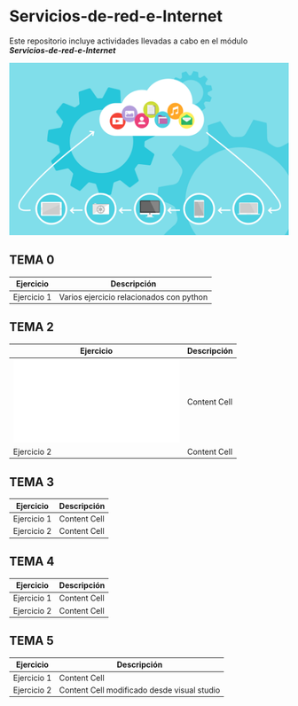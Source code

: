 # Servicios-de-red-e-Internet

Este repositorio incluye actividades llevadas a cabo en el módulo **_Servicios-de-red-e-Internet_**

![texto](/img/tux.png)

## TEMA 0
|  Ejercicio  |  Descripción  |
| ------------- | ------------- |
| Ejercicio 1 | Varios ejercicio relacionados con python |




## TEMA 2
|  Ejercicio  |  Descripción  |
| ------------- | ------------- |
| ![Ejercicio 1](Actividad0/README.md) | Content Cell  |
| Ejercicio 2 | Content Cell  |

## TEMA 3
|  Ejercicio  |  Descripción  |
| ------------- | ------------- |
| Ejercicio 1 | Content Cell  |
| Ejercicio 2 | Content Cell  |

## TEMA 4
|  Ejercicio  |  Descripción  |
| ------------- | ------------- |
| Ejercicio 1 | Content Cell  |
| Ejercicio 2 | Content Cell  |

## TEMA 5
|  Ejercicio  |  Descripción  |
| ------------- | ------------- |
| Ejercicio 1 | Content Cell  |
| Ejercicio 2 | Content Cell modificado desde visual studio |

